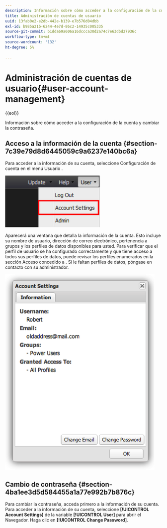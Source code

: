 ```yaml
---
description: Información sobre cómo acceder a la configuración de la cuenta y cambiar la contraseña.
title: Administración de cuentas de usuario
uuid: 13fab0e2-e2db-442e-b139-e7b576d04dbb
exl-id: b985a21b-6244-4e7d-86c2-14935c005335
source-git-commit: b1dda69a606a16dccca30d2a74c7e63dbd27936c
workflow-type: tm+mt
source-wordcount: '132'
ht-degree: 5%

---
```


# Administración de cuentas de usuario{#user-account-management}

{{eol}}

Información sobre cómo acceder a la configuración de la cuenta y cambiar la contraseña.

## Acceso a la información de la cuenta {#section-7c39e79d8d6445059c9a6237e140bc6a}

Para acceder a la información de su cuenta, seleccione Configuración de cuenta en el menú Usuario .

![](assets/account_settings.png)

Aparecerá una ventana que detalla la información de la cuenta. Esto incluye su nombre de usuario, dirección de correo electrónico, pertenencia a grupos y los perfiles de datos disponibles para usted. Para verificar que el perfil de usuario se ha configurado correctamente y que tiene acceso a todos sus perfiles de datos, puede revisar los perfiles enumerados en la sección Acceso concedido a . Si le faltan perfiles de datos, póngase en contacto con su administrador.

![](assets/account_settings2.png)

## Cambio de contraseña {#section-4ba1ee3d5d584455a1a77e992b7b876c}

Para cambiar la contraseña, acceda primero a la información de su cuenta. Para acceder a la información de su cuenta, seleccione **[!UICONTROL Account Settings]** de la variable **[!UICONTROL User]** para abrir el Navegador. Haga clic en **[!UICONTROL Change Password]**.
